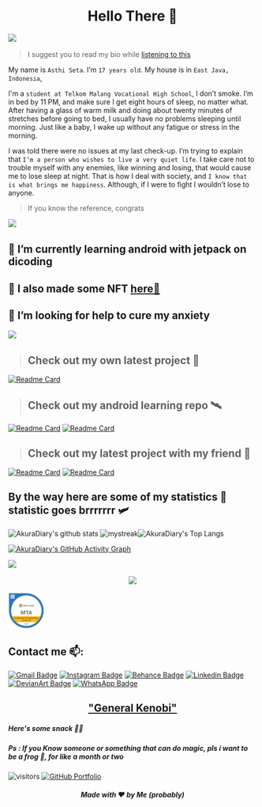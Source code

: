 <h1 align="center">Hello There 👋 <!--<img src="https://github.com/souvikguria98/souvikguria98/blob/master/Hi.gif" width="30">--> </h1>

<!--trap-->
<a href="https://www.youtube.com/watch?v=dQw4w9WgXcQ"><img src="https://user-images.githubusercontent.com/73097560/115834477-dbab4500-a447-11eb-908a-139a6edaec5c.gif"></a>

> I suggest you to read my bio while [listening to this](https://www.youtube.com/watch?v=mIZOc4ntWSE)

<!--BIO-->
My name is `Asthi Seta`. I’m `17 years old`. My house is in `East Java, Indonesia`, 

I'm a `student at Telkom Malang Vocational High School`, I don’t smoke. I’m in bed by 11 PM, and make sure I get eight hours of sleep, no matter what. After having a glass of warm milk and doing about twenty minutes of stretches before going to bed, I usually have no problems sleeping until morning. Just like a baby, I wake up without any fatigue or stress in the morning.

I was told there were no issues at my last check-up. I’m trying to explain that `I’m a person who wishes to live a very quiet life`. I take care not to trouble myself with any enemies, like winning and losing, that would cause me to lose sleep at night. That is how I deal with society, and `I know that is what brings me happiness`. Although, if I were to fight I wouldn’t lose to anyone.
<!--BIO-->

> If you know the reference, congrats

<!--trap-->
<a href="https://www.youtube.com/watch?v=dQw4w9WgXcQ"><img src="https://user-images.githubusercontent.com/73097560/115834477-dbab4500-a447-11eb-908a-139a6edaec5c.gif"></a>

## 🌱 I’m currently learning android with jetpack on dicoding
## 🎨 I also made some NFT [here🎨](https://opensea.io/Asthi21)
## 🤔 I’m looking for help to cure my anxiety

<!--trap-->
<a href="https://www.youtube.com/watch?v=dQw4w9WgXcQ"><img src="https://user-images.githubusercontent.com/73097560/115834477-dbab4500-a447-11eb-908a-139a6edaec5c.gif"></a>

> ## Check out my own latest project 🚧
[![Readme Card](https://github-readme-stats.vercel.app/api/pin/?username=AkuraDiary&repo=sigma-ciphers-cryptograms&theme=github_dark)](https://github.com/AkuraDiary/sigma-ciphers-cryptograms)

> ## Check out my android learning repo 🛰️
[![Readme Card](https://github-readme-stats.vercel.app/api/pin/?username=AkuraDiary&repo=Belajar-Android-Jetpack-Pro&theme=github_dark)](https://github.com/AkuraDiary/Belajar-Android-Jetpack-Pro)
[![Readme Card](https://github-readme-stats.vercel.app/api/pin/?username=AkuraDiary&repo=Latihan-Android&theme=github_dark)](https://github.com/AkuraDiary/Latihan-Android)

> ## Check out my latest project with my friend 🚧
[![Readme Card](https://github-readme-stats.vercel.app/api/pin/?username=raviolini&repo=ravioli&theme=github_dark)](https://github.com/raviolini/ravioli)
[![Readme Card](https://github-readme-stats.vercel.app/api/pin/?username=raviolini&repo=Dulin&theme=github_dark)](https://github.com/raviolini/Dulin)

## By the way here are some of my statistics 🚀 <br> statistic goes brrrrrrr 🛩️
![AkuraDiary's github stats](https://github-readme-stats.vercel.app/api?username=AkuraDiary&show_icons=true&theme=github_dark)
<img src="https://github-readme-streak-stats.herokuapp.com/?user=AkuraDiary&theme=tokyonight_duo" alt="mystreak"/>![AkuraDiary's Top Langs](https://github-readme-stats.vercel.app/api/top-langs/?username=AkuraDiary&theme=github_dark&layout=compact)

[![AkuraDiary's GitHub Activity Graph](https://activity-graph.herokuapp.com/graph?username=AkuraDiary&theme=react-dark)](AkuraDiary)

<!--trap-->
<a href="https://www.youtube.com/watch?v=dQw4w9WgXcQ"><img src="https://user-images.githubusercontent.com/73097560/115834477-dbab4500-a447-11eb-908a-139a6edaec5c.gif"></a>

<p align=center>
  <img src="https://github-profile-trophy.vercel.app/?username=AkuraDiary&theme=darkhub" />
</p>
<img src ="https://github.com/AkuraDiary/AkuraDiary/blob/main/mta-introduction-to-programming-using-java-certified-2021.png"  width = 73px />



<!--(https://www.credly.com/badges/4e0a6067-317b-4e78-bbce-1865a5d99612/public_url)-->


## Contact me 📫:
[![Gmail Badge](https://img.shields.io/badge/-asthiseta@gmail.com-blue?style=flat-roundedrectangle&logo=Gmail&logoColor=white&link=mailto:asthiseta@gmail.com)](mailto:asthiseta@gmail.com)
[![Instagram Badge](https://img.shields.io/badge/-asthi_21_-E4405F?style=flat-roundedrectangle&logo=instagram&logoColor=white&link=https://www.instagram.com/asthi_21_/)](https://www.instagram.com/asthi_21_/)
[![Behance Badge](https://img.shields.io/badge/-asthi21-053eff?style=flat-square&logo=behance&logoColor=white&link=https://www.behance.net/asthi21)](https://www.behance.net/asthi21) 
[![Linkedin Badge](https://img.shields.io/badge/-asthiseta-blue?style=flat-square&logo=Linkedin&logoColor=white&link=https://www.linkedin.com/in/muhammad-asthi-seta-ari-yuwana-aa17261bb/)](https://www.linkedin.com/in/muhammad-asthi-seta-ari-yuwana-aa17261bb/)
[![DevianArt Badge](https://img.shields.io/badge/-Asthi21-2F4B2F?style=flat-square&logo=DeviantArt&logoColor=white&link=https://www.deviantart.com/asthi21)](https://www.deviantart.com/asthi21)
[![WhatsApp Badge](https://img.shields.io/badge/WhatsApp-25D366?style=flat-square&logo=whatsapp&logoColor=white)](https://wa.me/6281214747968)
<h2 align="center"><a href="https://youtu.be/frszEJb0aOo?t=4">"General Kenobi"</a></h2>

<h5>Here's some snack 🍪🥛</h5>
<h5>Ps : If you Know someone or something that can do magic, pls i want to be a frog 🐸, for like a month or two</h5>

![visitors](https://visitor-badge.glitch.me/badge?page_id=AkuraDiary)
[![GitHub Portfolio](https://img.shields.io/badge/-GitHub-181717?style=flat-square&logo=github)](https://akuradiary.github.io/)
<h5 align="center">Made with ❤️ by Me (probably)</h5>

<!--
**AkuraDiary/AkuraDIary** is a ✨ _special_ ✨ repository because its `README.md` (this file) appears on your GitHub profile.

Here are some ideas to get you started:

- 🔭 I’m currently working on ...
- 🌱 I’m currently learning ...
- 👯 I’m looking to collaborate on ...
- 🤔 I’m looking for help with ...
- 💬 Ask me about ...
- 📫 How to reach me: ...
- 😄 Pronouns: ...
- ⚡ Fun fact: ...
-->
